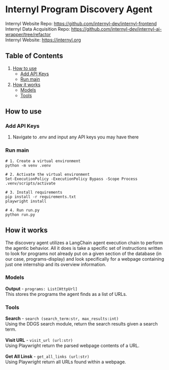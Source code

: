 # Internyl Program Discovery Agent

Internyl Website Repo: https://github.com/internyl-dev/internyl-frontend<br>
Internyl Data Acquisition Repo: https://github.com/internyl-dev/internyl-ai-wrapper/tree/refactor<br>
Internyl Website: https://internyl.org

## Table of Contents
1. [How to use](#how-to-use)
    - [Add API Keys](#add-api-keys)
    - [Run main](#run-main)
2. [How it works](#how-it-works)
    - [Models](#models)
    - [Tools](#tools)

## How to use
### Add API Keys
1. Navigate to .env and input any API keys you may have there

### Run main
```
# 1. Create a virtual environment
python -m venv .venv

# 2. Activate the virtual environment
Set-ExecutionPolicy -ExecutionPolicy Bypass -Scope Process
.venv/scripts/activate

# 3. Install requirements
pip install -r requirements.txt
playwright install

# 4. Run run.py
python run.py
```

## How it works
The discovery agent utilizes a LangChain agent execution chain to perform the agentic behavior. All it does is take a specific set of instructions written to look for programs not already put on a given section of the database (in our case, programs-display) and look specifically for a webpage containing just one internship and its overview information. 

### Models
**Output** - `programs: List[HttpUrl]`<br>
This stores the programs the agent finds as a list of URLs.

### Tools
**Search** - `search (search_term:str, max_results:int)`<br>
Using the DDGS search module, return the search results given a search term.<br><br>
**Visit URL** - `visit_url (url:str)`<br>
Using Playwright return the parsed webpage contents of a URL.<br><br>
**Get All Linsk** - `get_all_links (url:str)`<br>
Using Playwright return all URLs found within a webpage.
